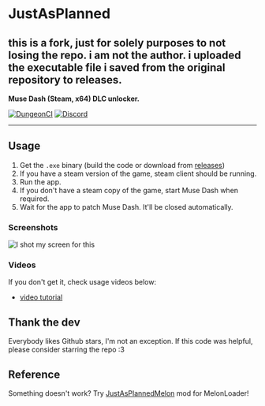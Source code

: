 # JustAsPlanned
## this is a fork, just for solely purposes to not losing the repo. i am not the author. i uploaded the executable file i saved from the original repository to releases.

**Muse Dash (Steam, x64) DLC unlocker.**

[![DungeonCI](https://img.shields.io/static/v1?label=dungeonci&message=master&color=purple)](https://www.google.com/search?q=Van+Darkholme)
[![Discord](https://img.shields.io/discord/1070816148838420561?label=discord&logo=discord&logoColor=fff)](https://www.youtube.com/channel/UCmUt2xE8O0qEaOhEGy4SXyQ?sub_confirmation=1)

----

## Usage
1. Get the `.exe` binary (build the code or download from [releases](https://github.com/Golyb-q/JustAsPlanned/releases))
2. If you have a steam version of the game, steam client should be running.
3. Run the app.
4. If you don't have a steam copy of the game, start Muse Dash when required.
5. Wait for the app to patch Muse Dash. It'll be closed automatically.

### Screenshots
![I shot my screen for this](https://raw.githubusercontent.com/Golyb-q/JustAsPlanned/master/screenshot.png)

### Videos
If you don't get it, check usage videos below:
- [video tutorial](https://www.youtube.com/watch?v=pjx6BY-UI6Y)

## Thank the dev
Everybody likes Github stars, I'm not an exception. If this code was helpful, please consider starring the repo :3


## Reference
Something doesn't work? Try [JustAsPlannedMelon](https://github.com/Eimaen/JustAsPlannedMelon) mod for MelonLoader!
